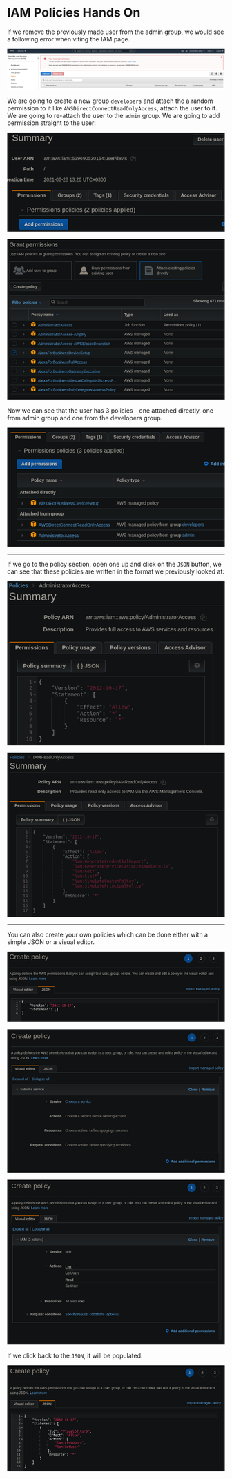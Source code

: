 # IAM Policies Hands On

If we remove the previously made user from the admin group, we would see a following error when viting the IAM page.

![iam-permission-needed](img/iam-permission-needed.png)

We are going to create a new group `developers` and attach the a random permission to it like `AWSDirectConnectReadOnlyAccess`, attach the user to it.
We are going to re-attach the user to the `admin` group.
We are going to add permission straight to the user:

![iam-add-permission](img/iam-add-permission.png)

![iam-attach-policy](img/iam-attach-policy.png)

Now we can see that the user has 3 policies - one attached directly, one from admin group and one from the developers group.

![iam-policies-inherited](img/iam-policies-inherited.png)

---

If we go to the policy section, open one up and click on the `JSON` button, we can see that these policies are written
in the format we previously looked at:

![administrator-policy](img/administrator-policy.png)

![iam-readonly-policy](img/iam-readonly-policy.png)

---

You can also create your own policies which can be done either with a simple JSON or a visual editor.

![create-policy-json](img/create-policy-json.png)

![create-policy-visual-editor](img/create-policy-visual-editor.png)

![policy-ve-filled](img/policy-ve-filled.png)

If we click back to the `JSON`, it will be populated:

![filled-policy-json](img/filled-policy-json.png)
